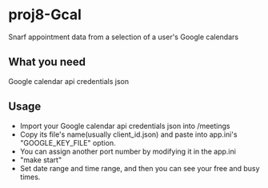 # proj8-Gcal
Snarf appointment data from a selection of a user's Google calendars 

## What you need
Google calendar api credentials json

## Usage
- Import your Google calendar api credentials json into /meetings
- Copy its file's name(usually client_id.json) and paste into app.ini's "GOOGLE_KEY_FILE" option.
- You can assign another port number by modifying it in the app.ini
- "make start"
-  Set date range and time range, and then you can see your free and busy times.
